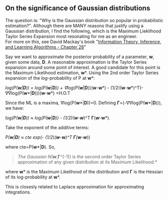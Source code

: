 ## On the significance of Gaussian distributions
The question is: "Why is the Gaussian distribution so popular in probabilistic estimation?". Although there are MANY reasons that justify using a Gaussian distribution, I find the following, which is the Maximum Lieklihood Taylor Series Expansion most resonating for me as an engineer.     
For more on this, see David Mackay's book "[Information Theory, Inference, and Learning Algorithms - Chapter 28](http://www.inference.org.uk/itila/)" 

Say we want to approximate the posterior probability of a parameter, **w**, given some data, **D**. A reasonable approximation is the Taylor Series expansion around some point of interest. A good candidate for this point is the Maximum Likelihood estimation, **w***. Using the 2nd order Taylor Series expansion of the *log*-probability of P at **w***: 


**log(P(**w**|**D**)) = log(P(**w***|**D**)) + &#8711;log(P(**w***|**D**))(**w**-**w***) - (1/2)(**w**-**w***)^T(-&#8711;&#8711;log(P(**w***|**D**)))(**w**-**w***) +H.O.T




Since the ML is a maxima, &#8711;log(P(**w***|**D**))=0. Defining **&#915;**=(-&#8711;&#8711;log(P(**w***|**D**))), we have:

**log(P(**w**|**D**)) &#8776;	 log(P(**w***|**D**)) - (1/2)(**w**-**w***)^T **&#915;**(***w***-**w***). 

Take the exponent of the additive terms: 

**P(**w**|**D**) &#8776; cte exp(- (1/2)(**w**-**w***)^T **&#915;**(**w**-**w***))

where cte=P(**w***|**D**). So, 

> *The Gaussian N(**w***,**&#x393;**^(-1)) is the second order Taylor Series approximation of any given distribution at its Maximum Likelihood.*

where **w*** is the Maximum Likelihood of the distribution and **&#x393;** is the Hessian of its log-probability at **w***.  


This is closesly related to Laplace approximation for approximating integrations. 

